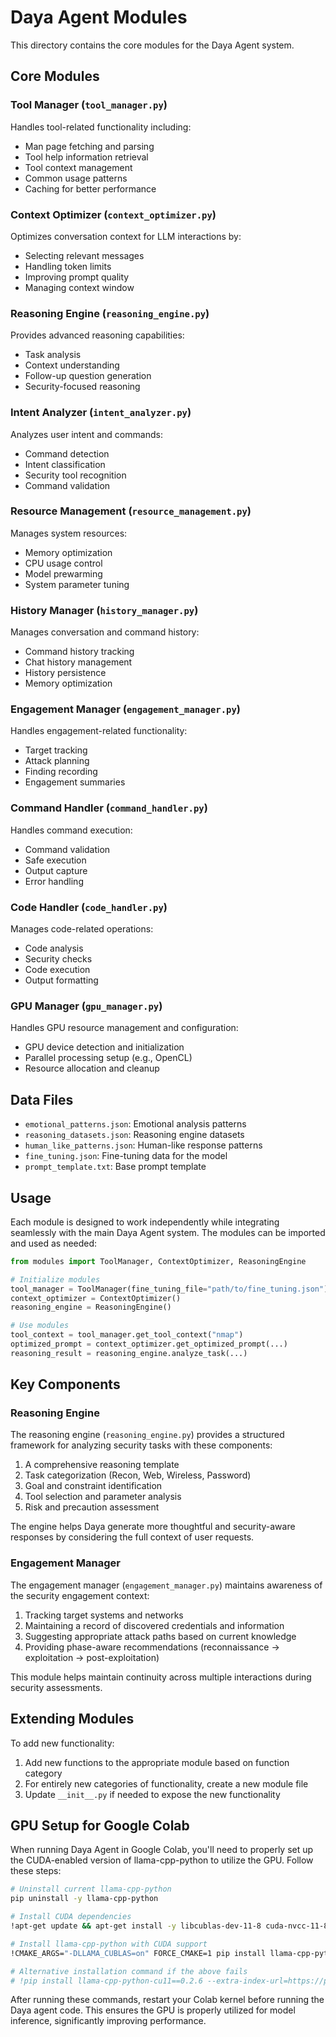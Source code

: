 # Daya Agent Modules

This directory contains the core modules for the Daya Agent system.

## Core Modules

### Tool Manager (`tool_manager.py`)
Handles tool-related functionality including:
- Man page fetching and parsing
- Tool help information retrieval
- Tool context management
- Common usage patterns
- Caching for better performance

### Context Optimizer (`context_optimizer.py`)
Optimizes conversation context for LLM interactions by:
- Selecting relevant messages
- Handling token limits
- Improving prompt quality
- Managing context window

### Reasoning Engine (`reasoning_engine.py`)
Provides advanced reasoning capabilities:
- Task analysis
- Context understanding
- Follow-up question generation
- Security-focused reasoning

### Intent Analyzer (`intent_analyzer.py`)
Analyzes user intent and commands:
- Command detection
- Intent classification
- Security tool recognition
- Command validation

### Resource Management (`resource_management.py`)
Manages system resources:
- Memory optimization
- CPU usage control
- Model prewarming
- System parameter tuning

### History Manager (`history_manager.py`)
Manages conversation and command history:
- Command history tracking
- Chat history management
- History persistence
- Memory optimization

### Engagement Manager (`engagement_manager.py`)
Handles engagement-related functionality:
- Target tracking
- Attack planning
- Finding recording
- Engagement summaries

### Command Handler (`command_handler.py`)
Handles command execution:
- Command validation
- Safe execution
- Output capture
- Error handling

### Code Handler (`code_handler.py`)
Manages code-related operations:
- Code analysis
- Security checks
- Code execution
- Output formatting

### GPU Manager (`gpu_manager.py`)
Handles GPU resource management and configuration:
- GPU device detection and initialization
- Parallel processing setup (e.g., OpenCL)
- Resource allocation and cleanup

## Data Files

- `emotional_patterns.json`: Emotional analysis patterns
- `reasoning_datasets.json`: Reasoning engine datasets
- `human_like_patterns.json`: Human-like response patterns
- `fine_tuning.json`: Fine-tuning data for the model
- `prompt_template.txt`: Base prompt template

## Usage

Each module is designed to work independently while integrating seamlessly with the main Daya Agent system. The modules can be imported and used as needed:

```python
from modules import ToolManager, ContextOptimizer, ReasoningEngine

# Initialize modules
tool_manager = ToolManager(fine_tuning_file="path/to/fine_tuning.json")
context_optimizer = ContextOptimizer()
reasoning_engine = ReasoningEngine()

# Use modules
tool_context = tool_manager.get_tool_context("nmap")
optimized_prompt = context_optimizer.get_optimized_prompt(...)
reasoning_result = reasoning_engine.analyze_task(...)
```

## Key Components

### Reasoning Engine

The reasoning engine (`reasoning_engine.py`) provides a structured framework for analyzing security tasks with these components:

1. A comprehensive reasoning template
2. Task categorization (Recon, Web, Wireless, Password)
3. Goal and constraint identification
4. Tool selection and parameter analysis
5. Risk and precaution assessment

The engine helps Daya generate more thoughtful and security-aware responses by considering the full context of user requests.

### Engagement Manager

The engagement manager (`engagement_manager.py`) maintains awareness of the security engagement context:

1. Tracking target systems and networks
2. Maintaining a record of discovered credentials and information
3. Suggesting appropriate attack paths based on current knowledge
4. Providing phase-aware recommendations (reconnaissance → exploitation → post-exploitation)

This module helps maintain continuity across multiple interactions during security assessments.

## Extending Modules

To add new functionality:

1. Add new functions to the appropriate module based on function category
2. For entirely new categories of functionality, create a new module file
3. Update `__init__.py` if needed to expose the new functionality 

## GPU Setup for Google Colab

When running Daya Agent in Google Colab, you'll need to properly set up the CUDA-enabled version of llama-cpp-python to utilize the GPU. Follow these steps:

```bash
# Uninstall current llama-cpp-python
pip uninstall -y llama-cpp-python

# Install CUDA dependencies
!apt-get update && apt-get install -y libcublas-dev-11-8 cuda-nvcc-11-8

# Install llama-cpp-python with CUDA support
!CMAKE_ARGS="-DLLAMA_CUBLAS=on" FORCE_CMAKE=1 pip install llama-cpp-python==0.2.6 --no-cache-dir

# Alternative installation command if the above fails
# !pip install llama-cpp-python-cu11==0.2.6 --extra-index-url=https://pip.repos.neuron.amazonaws.com
```

After running these commands, restart your Colab kernel before running the Daya agent code. This ensures the GPU is properly utilized for model inference, significantly improving performance. 